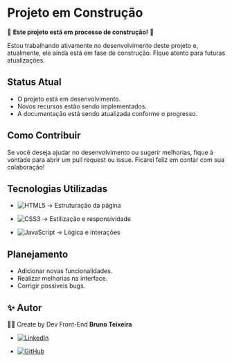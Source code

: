 # Projeto em Construção

🚧 **Este projeto está em processo de construção!** 🚧

Estou trabalhando ativamente no desenvolvimento deste projeto e, atualmente, ele ainda está em fase de construção. Fique atento para futuras atualizações.

## Status Atual

- O projeto está em desenvolvimento.
- Novos recursos estão sendo implementados.
- A documentação está sendo atualizada conforme o progresso.

## Como Contribuir

Se você deseja ajudar no desenvolvimento ou sugerir melhorias, fique à vontade para abrir um pull request ou issue. Ficarei feliz em contar com sua colaboração!

## Tecnologias Utilizadas

- ![HTML5](https://img.shields.io/badge/HTML5-E34F26?style=flat-square&logo=html5&logoColor=white) → Estruturação da página

- ![CSS3](https://img.shields.io/badge/CSS3-1572B6?style=flat-square&logo=css3&logoColor=white) → Estilização e responsividade

- ![JavaScript](https://img.shields.io/badge/JavaScript-F7DF1E?style=flat-square&logo=javascript&logoColor=black) → Lógica e interações
## Planejamento

- Adicionar novas funcionalidades.
- Realizar melhorias na interface.
- Corrigir possíveis bugs.


## ✨ Autor
👨‍💻 Create by Dev Front-End <strong>Bruno Teixeira</strong>

- [![LinkedIn](https://custom-icon-badges.demolab.com/badge/LinkedIn-0A66C2?logo=linkedin-white&logoColor=fff)](https://www.linkedin.com/in/brunotxrs/)

- [![GitHub](https://img.shields.io/badge/GitHub-%23121011.svg?logo=github&logoColor=white)](https://github.com/brunotxrs)
